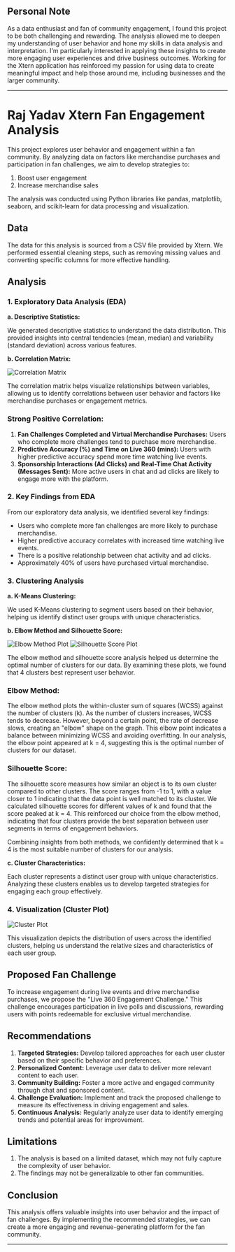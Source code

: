 ## Personal Note

As a data enthusiast and fan of community engagement, I found this project to be both challenging and rewarding. The analysis allowed me to deepen my understanding of user behavior and hone my skills in data analysis and interpretation. I'm particularly interested in applying these insights to create more engaging user experiences and drive business outcomes. Working for the Xtern application has reinforced my passion for using data to create meaningful impact and help those around me, including businesses and the larger community.

---

# Raj Yadav Xtern Fan Engagement Analysis

This project explores user behavior and engagement within a fan community. By analyzing data on factors like merchandise purchases and participation in fan challenges, we aim to develop strategies to:

1. Boost user engagement
2. Increase merchandise sales

The analysis was conducted using Python libraries like pandas, matplotlib, seaborn, and scikit-learn for data processing and visualization.

## Data

The data for this analysis is sourced from a CSV file provided by Xtern. We performed essential cleaning steps, such as removing missing values and converting specific columns for more effective handling.

## Analysis

### 1. Exploratory Data Analysis (EDA)

  **a. Descriptive Statistics:**

We generated descriptive statistics to understand the data distribution. This provided insights into central tendencies (mean, median) and variability (standard deviation) across various features.

  **b. Correlation Matrix:** 

  ![Correlation Matrix](Images/correlation_matrix.png)

The correlation matrix helps visualize relationships between variables, allowing us to identify correlations between user behavior and factors like merchandise purchases or engagement metrics.

### Strong Positive Correlation:
1. **Fan Challenges Completed and Virtual Merchandise Purchases:** Users who complete more challenges tend to purchase more merchandise.
2. **Predictive Accuracy (%) and Time on Live 360 (mins):** Users with higher predictive accuracy spend more time watching live events.
3. **Sponsorship Interactions (Ad Clicks) and Real-Time Chat Activity (Messages Sent):** More active users in chat and ad clicks are likely to engage more with the platform.

### 2. Key Findings from EDA

From our exploratory data analysis, we identified several key findings:

- Users who complete more fan challenges are more likely to purchase merchandise.
- Higher predictive accuracy correlates with increased time watching live events.
- There is a positive relationship between chat activity and ad clicks.
- Approximately 40% of users have purchased virtual merchandise.

### 3. Clustering Analysis

  **a. K-Means Clustering:**

We used K-Means clustering to segment users based on their behavior, helping us identify distinct user groups with unique characteristics.

  **b. Elbow Method and Silhouette Score:**

  ![Elbow Method Plot](Images/elbow_method.png)
  ![Silhouette Score Plot](Images/silhouette_score.png)

The elbow method and silhouette score analysis helped us determine the optimal number of clusters for our data. By examining these plots, we found that 4 clusters best represent user behavior.

### Elbow Method: 
The elbow method plots the within-cluster sum of squares (WCSS) against the number of clusters (k). As the number of clusters increases, WCSS tends to decrease. However, beyond a certain point, the rate of decrease slows, creating an "elbow" shape on the graph. This elbow point indicates a balance between minimizing WCSS and avoiding overfitting. In our analysis, the elbow point appeared at k = 4, suggesting this is the optimal number of clusters for our dataset.

### Silhouette Score: 
The silhouette score measures how similar an object is to its own cluster compared to other clusters. The score ranges from -1 to 1, with a value closer to 1 indicating that the data point is well matched to its cluster. We calculated silhouette scores for different values of k and found that the score peaked at k = 4. This reinforced our choice from the elbow method, indicating that four clusters provide the best separation between user segments in terms of engagement behaviors.

Combining insights from both methods, we confidently determined that k = 4 is the most suitable number of clusters for our analysis.

  **c. Cluster Characteristics:**

Each cluster represents a distinct user group with unique characteristics. Analyzing these clusters enables us to develop targeted strategies for engaging each group effectively.

### 4. Visualization (Cluster Plot) 

![Cluster Plot](Images/cluster_plot.png)

This visualization depicts the distribution of users across the identified clusters, helping us understand the relative sizes and characteristics of each user group.

## Proposed Fan Challenge

To increase engagement during live events and drive merchandise purchases, we propose the "Live 360 Engagement Challenge." This challenge encourages participation in live polls and discussions, rewarding users with points redeemable for exclusive virtual merchandise.

## Recommendations

1. **Targeted Strategies:** Develop tailored approaches for each user cluster based on their specific behavior and preferences.
2. **Personalized Content:** Leverage user data to deliver more relevant content to each user.
3. **Community Building:** Foster a more active and engaged community through chat and sponsored content.
4. **Challenge Evaluation:** Implement and track the proposed challenge to measure its effectiveness in driving engagement and sales.
5. **Continuous Analysis:** Regularly analyze user data to identify emerging trends and potential areas for improvement.

## Limitations

1. The analysis is based on a limited dataset, which may not fully capture the complexity of user behavior.
2. The findings may not be generalizable to other fan communities.

## Conclusion

This analysis offers valuable insights into user behavior and the impact of fan challenges. By implementing the recommended strategies, we can create a more engaging and revenue-generating platform for the fan community.

---
